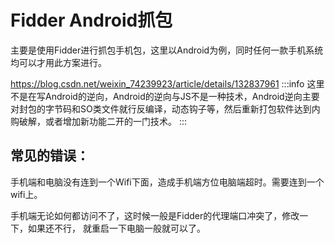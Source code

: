 # Fidder Android抓包


主要是使用Fidder进行抓包手机包，这里以Android为例，同时任何一款手机系统均可以才用此方案进行。

https://blog.csdn.net/weixin_74239923/article/details/132837961
:::info
这里不是在写Android的逆向，Android的逆向与JS不是一种技术，Android逆向主要对封包的字节码和SO类文件就行反编译，动态钩子等，然后重新打包软件达到内购破解，或者增加新功能二开的一门技术。
:::
## 常见的错误：

手机端和电脑没有连到一个Wifi下面，造成手机端方位电脑端超时。需要连到一个wifi上。

手机端无论如何都访问不了，这时候一般是Fidder的代理端口冲突了，修改一下，如果还不行， 就重启一下电脑一般就可以了。

